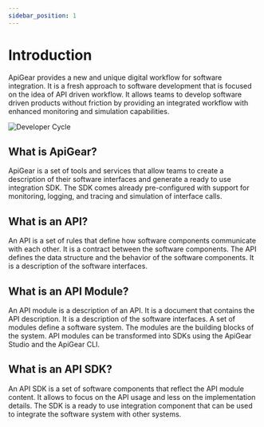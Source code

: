 ```yaml
---
sidebar_position: 1
---
```


# Introduction

ApiGear provides a new and unique digital workflow for software integration. It is a fresh approach to software development that is focused on the idea of API driven workflow. It allows teams to develop software driven products without friction by providing an integrated workflow with enhanced monitoring and simulation capabilities.

![Developer Cycle](/img/devcycle_43_light.svg)

## What is ApiGear?

ApiGear is a set of tools and services that allow teams to create a description of their software interfaces and generate a ready to use integration SDK. The SDK comes already pre-configured with support for monitoring, logging, and tracing and simulation of interface calls.

## What is an API?

An API is a set of rules that define how software components communicate with each other. It is a contract between the software components. The API defines the data structure and the behavior of the software components. It is a description of the software interfaces.

## What is an API Module?

An API module is a description of an API. It is a document that contains the API description. It is a description of the software interfaces. A set of modules define a software system. The modules are the building blocks of the system. API modules can be transformed into SDKs using the ApiGear Studio and the ApiGear CLI.

## What is an API SDK?

An API SDK is a set of software components that reflect the API module content. It allows to focus on the API usage and less on the implementation details. The SDK is a ready to use integration component that can be used to integrate the software system with other systems.



